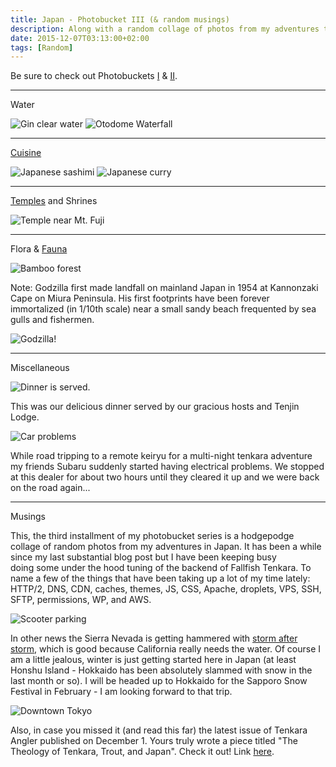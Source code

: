 ```yaml
---
title: Japan - Photobucket III (& random musings)
description: Along with a random collage of photos from my adventures throughout Japan - this blog post includes some even more random musings...
date: 2015-12-07T03:13:00+02:00
tags: [Random]
---
```


<div class="text-lg mt-2">
<p class="mb-2">Be sure to check out Photobuckets <a href="https://www.fallfishtenkara.com/japan-photobucket-i/ target="_blank" rel="noopener noreferrer""  class="text-red-500 hover:bg-red-500 hover:text-white">I</a> &amp; <a href="https://www.fallfishtenkara.com/japan-photobucket-ii/ target="_blank" rel="noopener noreferrer"" target="_blank"  class="text-red-500 hover:bg-red-500 hover:text-white">II</a>.</p>

<hr />

<p class="mt-2 mb-2 font-semibold">Water</p>

<img class="w-8/12 rounded-lg shadow-lg mx-auto" src="https://fallfish-tenkara-images.s3-us-west-1.amazonaws.com/FfT+-+Photobucket+III/japan+photobucket-river-pool-ogawayama.JPG" alt="Gin clear water" />

<img class="w-8/12 rounded-lg shadow-lg mx-auto" src="https://fallfish-tenkara-images.s3-us-west-1.amazonaws.com/FfT+-+Photobucket+III/japan+photobucket-waterfall-Otodome+Waterfall.JPG" alt="Otodome Waterfall" />

<div class="mb-4"></div>

<hr />

<p class="mt-2 mb-2"><a href="https://www.fallfishtenkara.com/japanese-cuisine/" target="_blank" rel="noopener noreferrer"  class="text-red-500 hover:bg-red-500 hover:text-white font-semibold">Cuisine</a></p>

<img class="w-8/12 rounded-lg shadow-lg mx-auto mb-2" src="https://fallfish-tenkara-images.s3-us-west-1.amazonaws.com/FfT+-+Photobucket+III/japan+photobucket-okinawa+grapes-green+caviar-Caulerpa+lentillifera-sashimi.JPG" alt="Japanese sashimi" />

<img class="w-8/12 rounded-lg shadow-lg mx-auto" src="https://fallfish-tenkara-images.s3-us-west-1.amazonaws.com/FfT+-+Photobucket+III/japan+photobucket-tokyo-ginza-japanese+curry.JPG" alt="Japanese curry" />

<hr />

<p class="mt-2 mb-2 font-semibold"><a href="https://taiken.co/single/buddha-statue-and-rock-art-of-takatori-yama" target="_blank" rel="noopener noreferrer" class="text-red-500 hover:bg-red-500 hover:text-white">Temples</a> and Shrines</p>

<img class="w-8/12 rounded-lg shadow-lg mx-auto mb-2" src="https://fallfish-tenkara-images.s3-us-west-1.amazonaws.com/FfT+-+Photobucket+III/japan+photobucket-shrine-aokigahara-mount+fuji.JPG" alt="Temple near Mt. Fuji" />

<img class="w-8/12 rounded-lg shadow-lg mx-auto" src="https://fallfish-tenkara-images.s3-us-west-1.amazonaws.com/FfT+-+Photobucket+III/japan+photobucket-daizenji+temple.JPG" alt="" />

<hr />

<p class="mt-2 mb-2 font-semibold">Flora &amp; <a href="https://www.fallfishtenkara.com/tanzawa-mountains/" target="_blank" rel="noopener noreferrer" class="text-red-500 hover:bg-red-500 hover:text-white">Fauna</a></p>

<img class="w-8/12 rounded-lg shadow-lg mx-auto" src="https://fallfish-tenkara-images.s3-us-west-1.amazonaws.com/FfT+-+Photobucket+III/japan+photobucket-bamboo+forest-yokosuka.JPG" alt="Bamboo forest" />

<p class="mt-2 mb-2">Note: Godzilla first made landfall on mainland Japan in 1954 at Kannonzaki Cape on Miura Peninsula. His first footprints have been forever immortalized (in 1/10th scale) near a small sandy beach frequented by sea gulls and fishermen.</p>

<img class="w-8/12 rounded-lg shadow-lg mx-auto" src="https://fallfish-tenkara-images.s3-us-west-1.amazonaws.com/FfT+-+Photobucket+III/japan+photobucket-godzila+footprint-miura+peninsula.JPG" alt="Godzilla!" />

<hr />

<p class="mt-2 mb-2 font-semibold">Miscellaneous</p>

<div class="w-8/12 mx-auto mb-2">
<img class="rounded-lg shadow-lg" src="https://fallfish-tenkara-images.s3-us-west-1.amazonaws.com/FfT+-+Photobucket+III/japan+photobucket-korean+bbq-tanigawadake-lodge.JPG" alt="Dinner is served." />
<p class="italic text-center">This was our delicious dinner served by our gracious hosts and Tenjin Lodge.</p>
</div>

<div class="w-8/12 mx-auto">
<img class="rounded-lg shadow-lg" src="https://fallfish-tenkara-images.s3-us-west-1.amazonaws.com/FfT+-+Photobucket+III/japan+photobucket-subaru+dealer-road+trip.JPG" alt="Car problems" />
<p class="italic text-center">While road tripping to a remote keiryu for a multi-night tenkara adventure my friends Subaru suddenly started having electrical problems. We stopped at this dealer for about two hours until they cleared it up and we were back on the road again...</p>
</div>

<hr />

<p class="mt-2 mb-2 font-bold">Musings</p>
<p class="mt-2 mb-2">This, the third installment of my photobucket series is a hodgepodge collage of random photos from my adventures in Japan. It has been a while since my last substantial blog post but I have been keeping busy doing some under the hood tuning of the backend of Fallfish Tenkara. To name a few of the things that have been taking up a lot of my time lately: HTTP/2, DNS, CDN, caches, themes, JS, CSS, Apache, droplets, VPS, SSH, SFTP, permissions, WP, and AWS.</p>

<img class="w-8/12 rounded-lg shadow-lg mx-auto" src="https://fallfish-tenkara-images.s3-us-west-1.amazonaws.com/FfT+-+Photobucket+III/japan+photobucket-scooter+parking+lot-yokosuka.JPG" alt="Scooter parking" />

<p class="mt-2 mb-2">In other news the Sierra Nevada is getting hammered with <a href="https://unofficialalpine.com/" target="_blank" rel="noopener noreferrer"  class="text-red-500 hover:bg-red-500 hover:text-white">storm after storm</a>, which is good because California really needs the water. Of course I am a little jealous, winter is just getting started here in Japan (at least Honshu Island - Hokkaido has been absolutely slammed with snow in the last month or so). I will be headed up to Hokkaido for the Sapporo Snow Festival in February - I am looking forward to that trip.</p>

<img class="w-8/12 rounded-lg shadow-lg mx-auto" src="https://fallfish-tenkara-images.s3-us-west-1.amazonaws.com/FfT+-+Photobucket+III/japan+photobucket-tokyo-downtown.JPG" alt="Downtown Tokyo" />

<p class="mt-2 mb-2">Also, in case you missed it (and read this far) the latest issue of Tenkara Angler published on December 1. Yours truly wrote a piece titled "The Theology of Tenkara, Trout, and Japan". Check it out! Link <a href="https://www.fallfishtenkara.com/recent-press/" target="_blank" rel="noopener noreferrer"  class="text-red-500 hover:bg-red-500 hover:text-white">here</a>.</p>
</div>